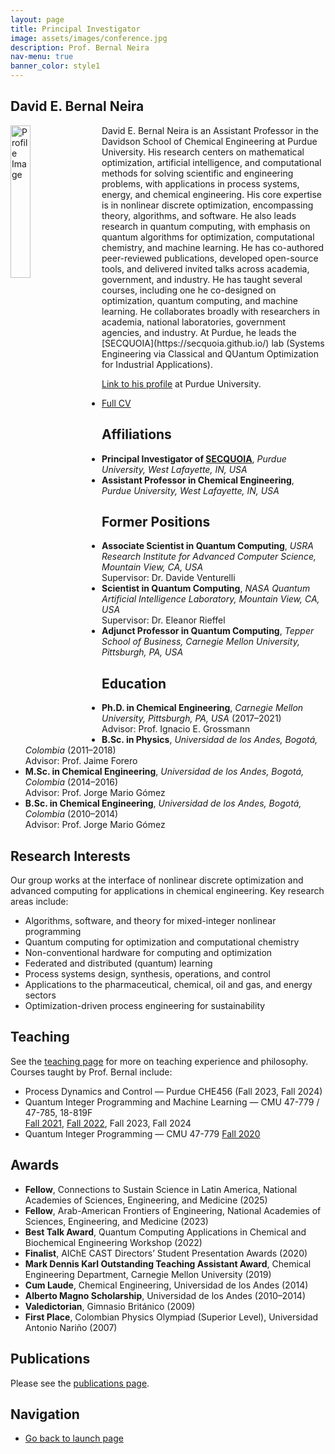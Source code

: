 ```yaml
---
layout: page
title: Principal Investigator
image: assets/images/conference.jpg
description: Prof. Bernal Neira
nav-menu: true
banner_color: style1
---
```


<!-- markdownlint-disable MD033 -->

## David E. Bernal Neira

<style>
.image-left {
  float: left;
  width: 25%;
  margin-right: 20px;
}
</style>

<p>
<img src="{% link assets/images/profile.png %}" alt="Profile Image" class="image-left">
David E. Bernal Neira is an Assistant Professor in the Davidson School of Chemical Engineering at Purdue University. His research centers on mathematical optimization, artificial intelligence, and computational methods for solving scientific and engineering problems, with applications in process systems, energy, and chemical engineering. His core expertise is in nonlinear discrete optimization, encompassing theory, algorithms, and software. He also leads research in quantum computing, with emphasis on quantum algorithms for optimization, computational chemistry, and machine learning. He has co-authored peer-reviewed publications, developed open-source tools, and delivered invited talks across academia, government, and industry. He has taught several courses, including one he co-designed on optimization, quantum computing, and machine learning. He collaborates broadly with researchers in academia, national laboratories, government agencies, and industry. At Purdue, he leads the [SECQUOIA](https://secquoia.github.io/) lab (Systems Engineering via Classical and QUantum Optimization for Industrial Applications).
</p>

[Link to his profile](https://engineering.purdue.edu/ChE/people/ptProfile?resource_id=286478) at Purdue University.

- [Full CV](files/cv.html)

## Affiliations

- **Principal Investigator of [SECQUOIA](index.html)**, *Purdue University, West Lafayette, IN, USA*
- **Assistant Professor in Chemical Engineering**, *Purdue University, West Lafayette, IN, USA*

## Former Positions

- **Associate Scientist in Quantum Computing**, *USRA Research Institute for Advanced Computer Science, Mountain View, CA, USA*  
  Supervisor: Dr. Davide Venturelli
- **Scientist in Quantum Computing**, *NASA Quantum Artificial Intelligence Laboratory, Mountain View, CA, USA*  
  Supervisor: Dr. Eleanor Rieffel
- **Adjunct Professor in Quantum Computing**, *Tepper School of Business, Carnegie Mellon University, Pittsburgh, PA, USA*

## Education

- **Ph.D. in Chemical Engineering**, *Carnegie Mellon University, Pittsburgh, PA, USA* (2017–2021)  
  Advisor: Prof. Ignacio E. Grossmann
- **B.Sc. in Physics**, *Universidad de los Andes, Bogotá, Colombia* (2011–2018)  
  Advisor: Prof. Jaime Forero
- **M.Sc. in Chemical Engineering**, *Universidad de los Andes, Bogotá, Colombia* (2014–2016)  
  Advisor: Prof. Jorge Mario Gómez
- **B.Sc. in Chemical Engineering**, *Universidad de los Andes, Bogotá, Colombia* (2010–2014)  
  Advisor: Prof. Jorge Mario Gómez

## Research Interests

Our group works at the interface of nonlinear discrete optimization and advanced computing for applications in chemical engineering. Key research areas include:

- Algorithms, software, and theory for mixed-integer nonlinear programming
- Quantum computing for optimization and computational chemistry
- Non-conventional hardware for computing and optimization
- Federated and distributed (quantum) learning
- Process systems design, synthesis, operations, and control
- Applications to the pharmaceutical, chemical, oil and gas, and energy sectors
- Optimization-driven process engineering for sustainability

## Teaching

See the [teaching page](7-teaching.html) for more on teaching experience and philosophy. Courses taught by Prof. Bernal include:

- Process Dynamics and Control — Purdue CHE456 (Fall 2023, Fall 2024)
- Quantum Integer Programming and Machine Learning — CMU 47-779 / 47-785, 18-819F  
  [Fall 2021](https://bernalde.github.io/QuIPML/), [Fall 2022](https://bernalde.github.io/QuIPML22/), Fall 2023, Fall 2024
- Quantum Integer Programming — CMU 47-779 [Fall 2020](https://bernalde.github.io/QuIP/)

## Awards

- **Fellow**, Connections to Sustain Science in Latin America, National Academies of Sciences, Engineering, and Medicine (2025)
- **Fellow**, Arab-American Frontiers of Engineering, National Academies of Sciences, Engineering, and Medicine (2023)
- **Best Talk Award**, Quantum Computing Applications in Chemical and Biochemical Engineering Workshop (2022)
- **Finalist**, AIChE CAST Directors’ Student Presentation Awards (2020)
- **Mark Dennis Karl Outstanding Teaching Assistant Award**, Chemical Engineering Department, Carnegie Mellon University (2019)
- **Cum Laude**, Chemical Engineering, Universidad de los Andes (2014)
- **Alberto Magno Scholarship**, Universidad de los Andes (2010–2014)
- **Valedictorian**, Gimnasio Británico (2009)
- **First Place**, Colombian Physics Olympiad (Superior Level), Universidad Antonio Nariño (2007)

## Publications

Please see the [publications page](4-publications.html).

## Navigation

- [Go back to launch page](/#launch)
